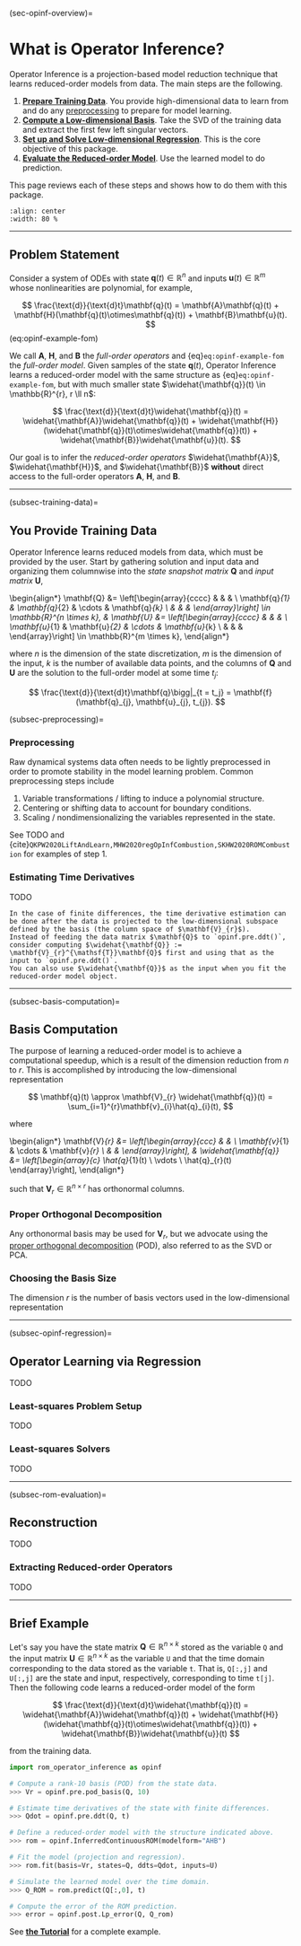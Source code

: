 (sec-opinf-overview)=
# What is Operator Inference?

Operator Inference is a projection-based model reduction technique that learns reduced-order models from data.
The main steps are the following.

1. [**Prepare Training Data**](subsec-training-data). You provide high-dimensional data to learn from and do any [preprocessing](subsec-preprocessing) to prepare for model learning.
2. [**Compute a Low-dimensional Basis**](subsec-basis-computation). Take the SVD of the training data and extract the first few left singular vectors.
3. [**Set up and Solve Low-dimensional Regression**](subsec-opinf-regression). This is the core objective of this package.
4. [**Evaluate the Reduced-order Model**](subsec-rom-evaluation). Use the learned model to do prediction.

This page reviews each of these steps and shows how to do them with this package.

```{image} ../../images/opinf-summary-cropped.svg
:align: center
:width: 80 %
```

---

## Problem Statement

Consider a system of ODEs with state $\mathbf{q}(t)\in\mathbb{R}^{n}$ and inputs $\mathbf{u}(t)\in\mathbb{R}^{m}$ whose nonlinearities are polynomial, for example,

$$
    \frac{\text{d}}{\text{d}t}\mathbf{q}(t)
    = \mathbf{A}\mathbf{q}(t)
    + \mathbf{H}(\mathbf{q}(t)\otimes\mathbf{q}(t))
    + \mathbf{B}\mathbf{u}(t).
$$ (eq:opinf-example-fom)

We call $\mathbf{A}$, $\mathbf{H}$, and $\mathbf{B}$ the _full-order operators_ and {eq}`eq:opinf-example-fom` the _full-order model_.
Given samples of the state $\mathbf{q}(t)$, Operator Inference learns a reduced-order model with the same structure as {eq}`eq:opinf-example-fom`, but with much smaller state $\widehat{\mathbf{q}}(t) \in \mathbb{R}^{r}, r \ll n$:

$$
    \frac{\text{d}}{\text{d}t}\widehat{\mathbf{q}}(t)
    = \widehat{\mathbf{A}}\widehat{\mathbf{q}}(t)
    + \widehat{\mathbf{H}}(\widehat{\mathbf{q}}(t)\otimes\widehat{\mathbf{q}}(t))
    + \widehat{\mathbf{B}}\widehat{\mathbf{u}}(t).
$$

Our goal is to infer the _reduced-order operators_ $\widehat{\mathbf{A}}$, $\widehat{\mathbf{H}}$, and $\widehat{\mathbf{B}}$ **without** direct access to the full-order operators $\mathbf{A}$, $\mathbf{H}$, and $\mathbf{B}$.

---

(subsec-training-data)=
## You Provide Training Data

Operator Inference learns reduced models from data, which must be provided by the user.
Start by gathering solution and input data and organizing them columnwise into the _state snapshot matrix_ $\mathbf{Q}$ and _input matrix_ $\mathbf{U}$,

\begin{align*}
    \mathbf{Q}
    &= \left[\begin{array}{cccc}
        & & & \\
        \mathbf{q}_{1} & \mathbf{q}_{2} & \cdots & \mathbf{q}_{k}
        \\ & & &
    \end{array}\right]
    \in \mathbb{R}^{n \times k},
    &
    \mathbf{U}
    &= \left[\begin{array}{cccc}
        & & & \\
        \mathbf{u}_{1} & \mathbf{u}_{2} & \cdots & \mathbf{u}_{k}
        \\ & & &
    \end{array}\right]
    \in \mathbb{R}^{m \times k},
\end{align*}

where $n$ is the dimension of the state discretization, $m$ is the dimension of the input, $k$ is the number of available data points, and the columns of $\mathbf{Q}$ and $\mathbf{U}$ are the solution to the full-order model at some time $t_j$:

$$
    \frac{\text{d}}{\text{d}t}\mathbf{q}\bigg|_{t = t_j}
    = \mathbf{f}(\mathbf{q}_{j}, \mathbf{u}_{j}, t_{j}).
$$

(subsec-preprocessing)=
### Preprocessing

Raw dynamical systems data often needs to be lightly preprocessed in order to promote stability in the model learning problem.
Common preprocessing steps include
1. Variable transformations / lifting to induce a polynomial structure.
2. Centering or shifting data to account for boundary conditions.
3. Scaling / nondimensionalizing the variables represented in the state.

See TODO
and {cite}`QKPW2020LiftAndLearn,MHW2020regOpInfCombustion,SKHW2020ROMCombustion` for examples of step 1.

### Estimating Time Derivatives

TODO

```{tip}
In the case of finite differences, the time derivative estimation can be done after the data is projected to the low-dimensional subspace defined by the basis (the column space of $\mathbf{V}_{r}$).
Instead of feeding the data matrix $\mathbf{Q}$ to `opinf.pre.ddt()`, consider computing $\widehat{\mathbf{Q}} := \mathbf{V}_{r}^{\mathsf{T}}\mathbf{Q}$ first and using that as the input to `opinf.pre.ddt()`.
You can also use $\widehat{\mathbf{Q}}$ as the input when you fit the reduced-order model object.
```

---

(subsec-basis-computation)=
## Basis Computation

The purpose of learning a reduced-order model is to achieve a computational speedup, which is a result of the dimension reduction from $n$ to $r$.
This is accomplished by introducing the low-dimensional representation

$$
    \mathbf{q}(t)
    \approx \mathbf{V}_{r} \widehat{\mathbf{q}}(t)
    = \sum_{i=1}^{r}\mathbf{v}_{i}\hat{q}_{i}(t),
$$

where

\begin{align*}
    \mathbf{V}_{r}
    &= \left[\begin{array}{ccc}
        & & \\
        \mathbf{v}_{1} & \cdots & \mathbf{v}_{r}
        \\ & &
    \end{array}\right],
    &
    \widehat{\mathbf{q}}
    &= \left[\begin{array}{c}
        \hat{q}_{1}(t) \\ \vdots \\ \hat{q}_{r}(t)
    \end{array}\right],
\end{align*}

such that $\mathbf{V}_{r} \in \mathbb{R}^{n \times r}$ has orthonormal columns.

### Proper Orthogonal Decomposition

Any orthonormal basis may be used for $\mathbf{V}_{r}$, but we advocate using the [proper orthogonal decomposition](https://en.wikipedia.org/wiki/Proper_orthogonal_decomposition) (POD), also referred to as the SVD or PCA.

### Choosing the Basis Size

The dimension $r$ is the number of basis vectors used in the low-dimensional representation

---

(subsec-opinf-regression)=
## Operator Learning via Regression

TODO

### Least-squares Problem Setup

TODO

### Least-squares Solvers

TODO

---

(subsec-rom-evaluation)=
## Reconstruction

TODO

### Extracting Reduced-order Operators

TODO

---

## Brief Example

Let's say you have the state matrix $\mathbf{Q}\in\mathbb{R}^{n\times k}$ stored as the variable `Q` and the input matrix $\mathbf{U}\in\mathbb{R}^{n\times k}$ as the variable `U` and that the time domain corresponding to the data stored as the variable `t`.
That is, `Q[:,j]` and `U[:,j]` are the state and input, respectively, corresponding to time `t[j]`.
Then the following code learns a reduced-order model of the form

$$
    \frac{\text{d}}{\text{d}t}\widehat{\mathbf{q}}(t)
    = \widehat{\mathbf{A}}\widehat{\mathbf{q}}(t)
    + \widehat{\mathbf{H}}(\widehat{\mathbf{q}}(t)\otimes\widehat{\mathbf{q}}(t))
    + \widehat{\mathbf{B}}\widehat{\mathbf{u}}(t)
$$

from the training data.

```python
import rom_operator_inference as opinf

# Compute a rank-10 basis (POD) from the state data.
>>> Vr = opinf.pre.pod_basis(Q, 10)

# Estimate time derivatives of the state with finite differences.
>>> Qdot = opinf.pre.ddt(Q, t)

# Define a reduced-order model with the structure indicated above.
>>> rom = opinf.InferredContinuousROM(modelform="AHB")

# Fit the model (projection and regression).
>>> rom.fit(basis=Vr, states=Q, ddts=Qdot, inputs=U)

# Simulate the learned model over the time domain.
>>> Q_ROM = rom.predict(Q[:,0], t)

# Compute the error of the ROM prediction.
>>> error = opinf.post.Lp_error(Q, Q_rom)
```

See [**the Tutorial**](sec-tutorial) for a complete example.
